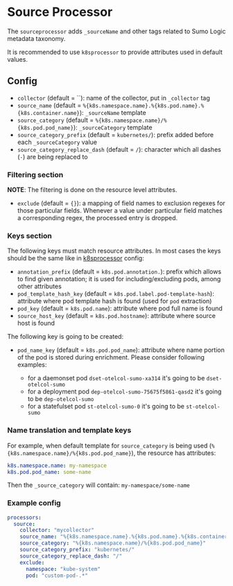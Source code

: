 # Source Processor

The `sourceprocessor` adds `_sourceName` and other tags related to Sumo Logic metadata taxonomy.

It is recommended to use `k8sprocessor` to provide attributes used in default values.

## Config

- `collector` (default = ``): name of the collector, put in `_collector` tag
- `source_name` (default = `%{k8s.namespace.name}.%{k8s.pod.name}.%{k8s.container.name}`): `_sourceName` template
- `source_category` (default = `%{k8s.namespace.name}/%{k8s.pod.pod_name}`): `_sourceCategory` template
- `source_category_prefix` (default = `kubernetes/`): prefix added before each `_sourceCategory` value
- `source_category_replace_dash` (default = `/`): character which all dashes (`-`) are being replaced to

### Filtering section

**NOTE**: The filtering is done on the resource level attributes.

- `exclude` (default = `{}`): a mapping of field names to exclusion regexes
  for those particular fields. Whenever a value under particular field matches
  a corresponding regex, the processed entry is dropped.

### Keys section

The following keys must match resource attributes.
In most cases the keys should be the same like in [k8sprocessor](../k8sprocessor/README.md#extract-section) config:

- `annotation_prefix` (default = `k8s.pod.annotation.`): prefix which allows to find given annotation;
it is used for including/excluding pods, among other attributes
- `pod_template_hash_key` (default = `k8s.pod.label.pod-template-hash`): attribute where pod template
hash is found (used for `pod` extraction)
- `pod_key` (default = `k8s.pod.name`): attribute where pod full name is found
- `source_host_key` (default = `k8s.pod.hostname`): attribute where source host is found

The following key is going to be created:

- `pod_name_key` (default = `k8s.pod.pod_name`): attribute where name portion of the pod is stored
during enrichment. Please consider following examples:

  - for a daemonset pod `dset-otelcol-sumo-xa314` it's going to be `dset-otelcol-sumo`
  - for a deployment pod `dep-otelcol-sumo-75675f5861-qasd2` it's going to be `dep-otelcol-sumo`
  - for a statefulset pod `st-otelcol-sumo-0` it's going to be `st-otelcol-sumo`

### Name translation and template keys

For example, when default template for `source_category` is being used (`%{k8s.namespace.name}/%{k8s.pod.pod_name}`),
the resource has attributes:

```yaml
k8s.namespace.name: my-namespace
k8s.pod.pod_name: some-name
```

Then the `_source_category` will contain: `my-namespace/some-name`

### Example config

```yaml
processors:
  source:
    collector: "mycollector"
    source_name: "%{k8s.namespace.name}.%{k8s.pod.name}.%{k8s.container.name}"
    source_category: "%{k8s.namespace.name}/%{k8s.pod.pod_name}"
    source_category_prefix: "kubernetes/"
    source_category_replace_dash: "/"
    exclude:
      namespace: "kube-system"
      pod: "custom-pod-.*"
```
